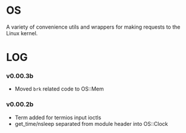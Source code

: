 # OS

A variety of convenience utils and wrappers for making requests to the Linux kernel.

# LOG

### v0.00.3b

- Moved `brk` related code to OS::Mem

### v0.00.2b

- Term added for termios input ioctls
- get_time/nsleep separated from module header into OS::Clock
